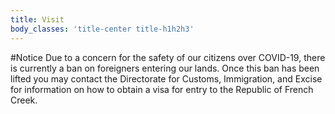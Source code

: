 ```yaml
---
title: Visit
body_classes: 'title-center title-h1h2h3'
---
```


#Notice
Due to a concern for the safety of our citizens over COVID-19, there is currently a ban on foreigners entering our lands. Once this ban has been lifted you may contact the Directorate for Customs, Immigration, and Excise for information on how to obtain a visa for entry to the Republic of French Creek.